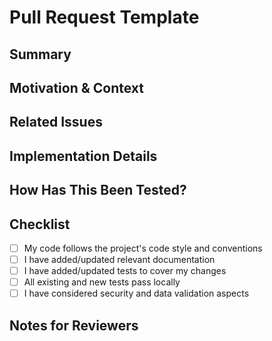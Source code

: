 # Pull Request Template

## Summary

<!-- Provide a concise description of your changes. What does this PR do? -->

## Motivation & Context

<!-- Why is this change necessary? What problem does it solve? Reference any related issues. -->

## Related Issues

<!-- List any related issues, e.g., Fixes #123 or Closes #456. -->

## Implementation Details

<!-- Briefly describe your approach, design decisions, and any patterns or principles followed. -->

## How Has This Been Tested?

<!-- Describe the testing strategy. List manual steps, automated tests, and edge cases considered. -->

## Checklist

- [ ] My code follows the project's code style and conventions
- [ ] I have added/updated relevant documentation
- [ ] I have added/updated tests to cover my changes
- [ ] All existing and new tests pass locally
- [ ] I have considered security and data validation aspects

## Notes for Reviewers

<!-- Add any extra context, open questions, or areas where you'd like feedback. -->

